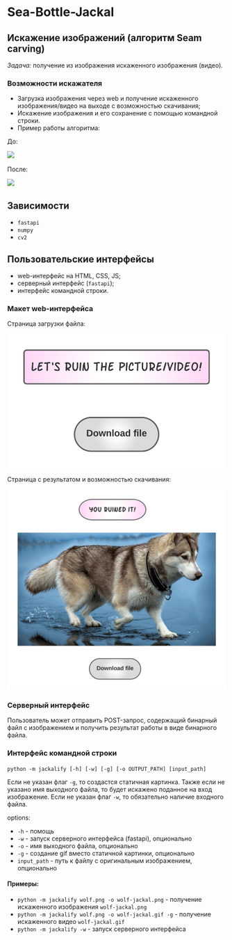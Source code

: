 # Sea-Bottle-Jackal

## Искажение изображений (алгоритм Seam carving)

_Задача:_ получение из изображения искаженного изображения (видео).

### Возможности искажателя

* Загрузка изображения через web и получение искаженного изображения/видео на выходе с возможностью скачивания;
* Искажение изображения и его сохранение с помощью командной строки.
* Пример работы алгоритма:

До:

![](examples/wolf.png)

После:

![](examples/wolf.gif)

## Зависимости

* ```fastapi```
* ```numpy```
* ```cv2```

## Пользовательские интерфейсы

* web-интерфейс на HTML, CSS, JS;
* серверный интерфейс (```fastapi```);
* интерфейс командной строки.

### Макет web-интерфейса

Страница загрузки файла:

![](examples/main.png)

Страница с результатом и возможностью скачивания:

![](examples/result.png)


### Серверный интерфейс

Пользователь может отправить POST-запрос, содержащий бинарный файл с изображением и получить результат работы в виде бинарного файла.

### Интерфейс командной строки

```python -m jackalify [-h] [-w] [-g] [-o OUTPUT_PATH] [input_path]```

Если не указан флаг ```-g```, то создастся статичная картинка. Также если не указано имя выходного файла, то будет искажено поданное на вход изображение. Если не указан флаг ```-w```, то обязательно наличие входного файла.

options:

* ```-h``` - помощь
* ```-w``` - запуск серверного интерфейса (fastapi), опционально
* ```-o``` - имя выходного файла, опционально
* ```-g``` - создание gif вместо статичной картинки, опционально
* ```input_path``` - путь к файлу с оригинальным изображением, опционально

#### Примеры:

* ```python -m jackalify wolf.png -o wolf-jackal.png``` - получение искаженного изображения ```wolf-jackal.png```
* ```python -m jackalify wolf.png -o wolf-jackal.gif -g``` - получение искаженного видео ```wolf-jackal.gif```
* ```python -m jackalify -w``` - запуск серверного интерфейса
